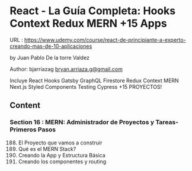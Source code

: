 # React - La Guía Completa: Hooks Context Redux MERN +15 Apps

URL : https://www.udemy.com/course/react-de-principiante-a-experto-creando-mas-de-10-aplicaciones

by Juan Pablo De la torre Valdez

Author: bjarriazag <bryan.arriaza.g@gmail.com>

Incluye React Hooks Gatsby GraphQL Firestore Redux Context MERN Next.js Styled Components Testing Cypress +15 PROYECTOS!

## Content

### Section 16 : MERN: Administrador de Proyectos y Tareas- Primeros Pasos

188. El Proyecto que vamos a construir
189. Qué es el MERN Stack?
190. Creando la App y Estructura Básica
191. Creando los componentes y routing
